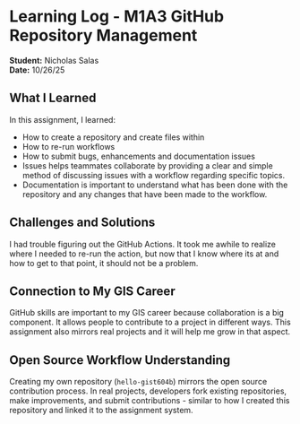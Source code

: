 # Learning Log - M1A3 GitHub Repository Management

**Student:** Nicholas Salas  
**Date:** 10/26/25

## What I Learned
In this assignment, I learned:
- How to create a repository and create files within
- How to re-run workflows
- How to submit bugs, enhancements and documentation issues
- Issues helps teammates collaborate by providing a clear and simple method of discussing issues with a workflow regarding specific topics.
- Documentation is important to understand what has been done with the repository and any changes that have been made to the workflow.

## Challenges and Solutions
I had trouble figuring out the GitHub Actions. It took me awhile to realize where I needed to re-run the action, but now that I know where its at and how to get to that point, it should not be a problem. 

## Connection to My GIS Career
GitHub skills are important to my GIS career because collaboration is a big component. It allows people to contribute to a project in different ways. This assignment also mirrors real projects and it will help me grow in that aspect.

## Open Source Workflow Understanding
Creating my own repository (`hello-gist604b`) mirrors the open source contribution process. In real projects, developers fork existing repositories, make improvements, and submit contributions - similar to how I created this repository and linked it to the assignment system.

